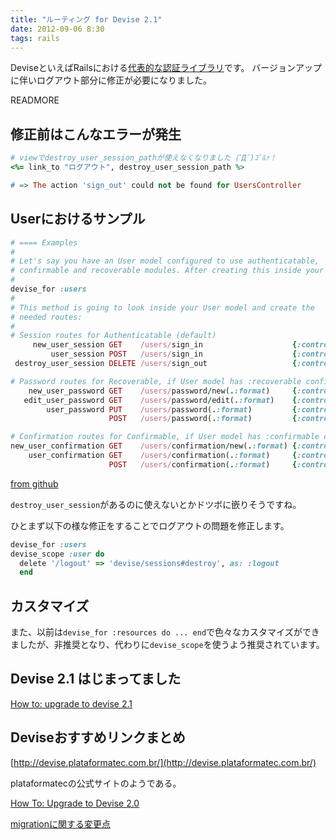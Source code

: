```yaml
---
title: "ルーティング for Devise 2.1"
date: 2012-09-06 8:30
tags: rails
---
```


DeviseといえばRailsにおける[代表的な認証ライブラリ](https://www.ruby-toolbox.com/categories/rails_authentication)です。
バージョンアップに伴いログアウト部分に修正が必要になりました。

READMORE

## 修正前はこんなエラーが発生

``` ruby
# viewでdestroy_user_session_pathが使えなくなりました (ﾟДﾟ)ｺﾞﾙｧ！
<%= link_to "ログアウト", destroy_user_session_path %>

# => The action 'sign_out' could not be found for UsersController
```

## Userにおけるサンプル

``` ruby
# ==== Examples
#
# Let's say you have an User model configured to use authenticatable,
# confirmable and recoverable modules. After creating this inside your routes:
#
devise_for :users
#
# This method is going to look inside your User model and create the
# needed routes:
#
# Session routes for Authenticatable (default)
     new_user_session GET    /users/sign_in                    {:controller=>"devise/sessions", :action=>"new"}
         user_session POST   /users/sign_in                    {:controller=>"devise/sessions", :action=>"create"}
 destroy_user_session DELETE /users/sign_out                   {:controller=>"devise/sessions", :action=>"destroy"}

# Password routes for Recoverable, if User model has :recoverable configured
    new_user_password GET    /users/password/new(.:format)     {:controller=>"devise/passwords", :action=>"new"}
   edit_user_password GET    /users/password/edit(.:format)    {:controller=>"devise/passwords", :action=>"edit"}
        user_password PUT    /users/password(.:format)         {:controller=>"devise/passwords", :action=>"update"}
                      POST   /users/password(.:format)         {:controller=>"devise/passwords", :action=>"create"}

# Confirmation routes for Confirmable, if User model has :confirmable configured
new_user_confirmation GET    /users/confirmation/new(.:format) {:controller=>"devise/confirmations", :action=>"new"}
    user_confirmation GET    /users/confirmation(.:format)     {:controller=>"devise/confirmations", :action=>"show"}
                      POST   /users/confirmation(.:format)     {:controller=>"devise/confirmations", :action=>"create"}
```

[from github](https://github.com/plataformatec/devise/blob/master/lib/devise/rails/routes.rb#L30)

`destroy_user_session`があるのに使えないとかドツボに嵌りそうですね。

ひとまず以下の様な修正をすることでログアウトの問題を修正します。

``` ruby
devise_for :users
devise_scope :user do
  delete '/logout' => 'devise/sessions#destroy', as: :logout
  end
```

## カスタマイズ

また、以前は`devise_for :resources do ... end`で色々なカスタマイズができましたが、非推奨となり、代わりに`devise_scope`を使うよう推奨されています。

## Devise 2.1 はじまってました

[How to: upgrade to devise 2.1](https://github.com/plataformatec/devise/wiki/How-To:-Upgrade-to-Devise-2.1)


## Deviseおすすめリンクまとめ

[http://devise.plataformatec.com.br/](http://devise.plataformatec.com.br/)

plataformatecの公式サイトのようである。

[How To: Upgrade to Devise 2.0](https://github.com/plataformatec/devise/wiki/How-To:-Upgrade-to-Devise-2.0)

[migrationに関する変更点](https://github.com/plataformatec/devise/wiki/How-To:-Upgrade-to-Devise-2.0-migration-schema-style)


